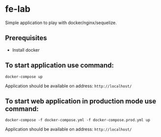 # fe-lab
Simple application to play with docker/nginx/sequelize.

## Prerequisites

* Install docker

## To start application use command:

```docker-compose up```

Application should be available on address: `http://localhost/`

## To start web application in production mode use command:

```docker-compose -f docker-compose.yml -f docker-compose.prod.yml up```

Application should be available on address: `http://localhost/`
